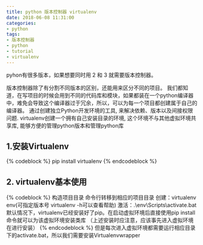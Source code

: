 ```yaml
---
title: python 版本控制器 virtualenv
date: 2018-06-08 11:31:00
categories:
- python
tags:
- 版本控制器
- python
- tutorial
- virtualenv
---
```

pyhon有很多版本，如果想要同时用 2 和 3 就需要版本控制器。
 <!-- more -->
版本控制器除了有分割不同版本的区别，还能用来区分不同的项目。
我们都知道，在写项目的时候会用到不同的代码库和模块，如果都装在一个python编译器中，难免会导致这个编译器过于冗余，所以，可以为每一个项目都创建属于自己的编译器。
通过创建独立Python开发环境的工具, 来解决依赖、版本以及间接权限问题. 
virtualenv创建一个拥有自己安装目录的环境, 这个环境不与其他虚拟环境共享库, 能够方便的管理python版本和管理python库

## 1.安装Virtualenv	
{% codeblock %}	
	pip install virtualenv
{% endcodeblock %}
## 2. virtualenv基本使用
{% codeblock %}	
	构造项目目录
	命令行转移到相应的项目目录
	创建：virtualenv env(可指定版本号 virtualenv -h可以查看帮助)
	激活：.\env\Scripts\activate.bat
	默认情况下，virtualenv已经安装好了pip。在启动虚拟环境后直接使用pip install 命令就可以为该虚拟环境安装类库
		（上述安装时应注意，应该事先进入虚拟环境在进行安装）
{% endcodeblock %}
但是每次进入虚拟环境都需要运行相应目录下的activate.bat，所以我们需要安装Virtualenvwrapper